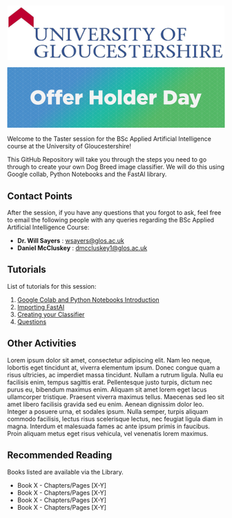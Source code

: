 ![UOG Logo](IMG-All/uoglogo.jpg)

![Tasterheader](IMG-All/tasterheader.png)

Welcome to the Taster session for the BSc Applied Artificial Intelligence course at the University of Gloucestershire! 

This GitHub Repository will take you through the steps you need to go through to create your own Dog Breed image classifier.
We will do this using Google collab, Python Notebooks and the FastAI library.

## Contact Points
After the session, if you have any questions that you forgot to ask, feel free to email the following people with any queries regarding the BSc Applied Artificial Intelligence Course:

- **Dr. Will Sayers** : [wsayers@glos.ac.uk](mailto:wsayers@glos.ac.uk)
- **Daniel McCluskey** : [dmccluskey1@glos.ac.uk](mailto:dmccluskey1@glos.ac.uk)

## Tutorials
List of tutorials for this session:

1. [Google Colab and Python Notebooks Introduction](Tutorial-1-GoogleCollab.md)
3. [Importing FastAI](README.md)
4. [Creating your Classifier](README.md)
5. [Questions](README.MD)
 

## Other Activities
Lorem ipsum dolor sit amet, consectetur adipiscing elit. Nam leo neque, lobortis eget tincidunt at, viverra elementum ipsum. Donec congue quam a risus ultricies, ac imperdiet massa tincidunt. Nullam a rutrum ligula. Nulla eu facilisis enim, tempus sagittis erat. Pellentesque justo turpis, dictum nec purus eu, bibendum maximus enim. Aliquam sit amet lorem eget lacus ullamcorper tristique. Praesent viverra maximus tellus. Maecenas sed leo sit amet libero facilisis gravida sed eu enim. Aenean dignissim dolor leo. Integer a posuere urna, et sodales ipsum. Nulla semper, turpis aliquam commodo facilisis, lectus risus scelerisque lectus, nec feugiat ligula diam in magna. Interdum et malesuada fames ac ante ipsum primis in faucibus. Proin aliquam metus eget risus vehicula, vel venenatis lorem maximus.

## Recommended Reading
Books listed are available via the Library.

- Book X - Chapters/Pages [X-Y]
- Book X - Chapters/Pages [X-Y]
- Book X - Chapters/Pages [X-Y]
- Book X - Chapters/Pages [X-Y]